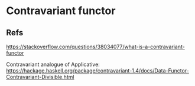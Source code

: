 # Contravariant functor




## Refs
https://stackoverflow.com/questions/38034077/what-is-a-contravariant-functor

Contravariant analogue of Applicative:
https://hackage.haskell.org/package/contravariant-1.4/docs/Data-Functor-Contravariant-Divisible.html
